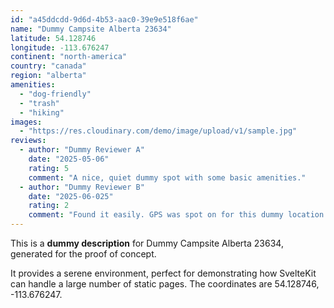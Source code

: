 ```yaml
---
id: "a45ddcdd-9d6d-4b53-aac0-39e9e518f6ae"
name: "Dummy Campsite Alberta 23634"
latitude: 54.128746
longitude: -113.676247
continent: "north-america"
country: "canada"
region: "alberta"
amenities:
  - "dog-friendly"
  - "trash"
  - "hiking"
images:
  - "https://res.cloudinary.com/demo/image/upload/v1/sample.jpg"
reviews:
  - author: "Dummy Reviewer A"
    date: "2025-05-06"
    rating: 5
    comment: "A nice, quiet dummy spot with some basic amenities."
  - author: "Dummy Reviewer B"
    date: "2025-06-025"
    rating: 2
    comment: "Found it easily. GPS was spot on for this dummy location."
---
```


This is a **dummy description** for Dummy Campsite Alberta 23634, generated for the proof of concept.

It provides a serene environment, perfect for demonstrating how SvelteKit can handle a large number of static pages. The coordinates are 54.128746, -113.676247.
